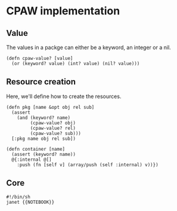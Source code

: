 # CPAW implementation

## Value

The values in a packge can either be a keyword, an integer or a nil.

```janet
(defn cpaw-value? [value]
  (or (keyword? value) (int? value) (nil? value)))
```

## Resource creation

Here, we'll define how to create the resources.

```janet
(defn pkg [name &opt obj rel sub]
  (assert
    (and (keyword? name)
         (cpaw-value? obj)
         (cpaw-value? rel)
         (cpaw-value? sub)))
  [:pkg name obj rel sub])

(defn container [name]
  (assert (keyword? name))
  @{:internal @[]
    :push (fn [self v] (array/push (self :internal) v))})
```

## Core

```core
#!/bin/sh
janet {{NOTEBOOK}}
```


